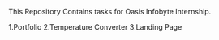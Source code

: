This Repository Contains tasks for Oasis Infobyte Internship.

1.Portfolio
2.Temperature Converter
3.Landing Page
